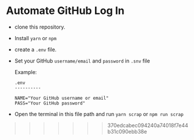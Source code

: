 # Automate GitHub Log In

- clone this repository.
- Install `yarn` or `npm`
- create a `.env` file.
- Set your GitHub `username/email` and `password` in `.snv` file <be>

  Example:
  ```
  .env
  ----------

  NAME="Your GitHub username or email"
  PASS="Your GitHub password"
  ```

- Open the terminal in this file path and run `yarn scrap` or `npm run scrap`
>>>>>>> 370edcabec094240a74018f7e44b31c090ebb38e
